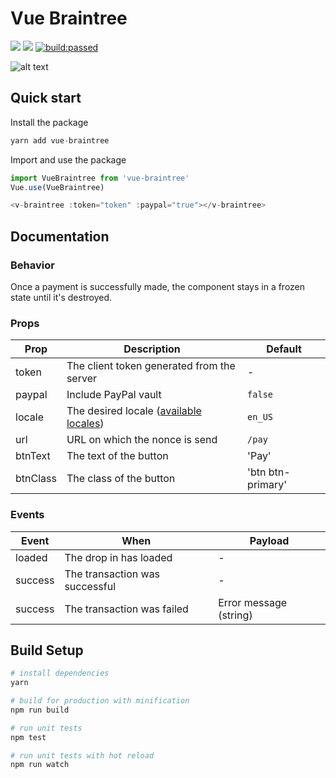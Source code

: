 # Vue Braintree

<p>
    <a href="https://codeclimate.com/github/francoislevesque/vue-braintree/maintainability"><img src="https://api.codeclimate.com/v1/badges/fa6a2944147990456773/maintainability"/></a>
    <a href="https://codeclimate.com/github/francoislevesque/vue-braintree/test_coverage"><img src="https://api.codeclimate.com/v1/badges/fa6a2944147990456773/test_coverage"/></a>
    <a href="https://travis-ci.org/francoislevesque/vue-braintree"><img src="https://travis-ci.org/francoislevesque/vue-braintree.svg?branch=master" alt="build:passed"></a>
</p>

![alt text](https://raw.githubusercontent.com/francoislevesque/vue-braintree/master/static/example.jpg)

## Quick start
Install the package
``` js
yarn add vue-braintree
```
Import and use the package
``` js
import VueBraintree from 'vue-braintree'
Vue.use(VueBraintree)

<v-braintree :token="token" :paypal="true"></v-braintree>
```

## Documentation

### Behavior

Once a payment is successfully made, the component stays in a frozen state until it's destroyed.

### Props

Prop | Description | Default |
--- | --- | --- |
token | The client token generated from the server | - |
paypal | Include PayPal vault | `false` |
locale | The desired locale (<a href="https://github.com/braintree/braintree-web-drop-in/tree/master/src/translations">available locales</a>) | `en_US` |
url | URL on which the nonce is send | `/pay` |
btnText | The text of the button | 'Pay' |
btnClass | The class of the button | 'btn btn-primary' |

### Events

Event | When | Payload
--- | --- | ---
loaded | The drop in has loaded | -
success | The transaction was successful | -
success | The transaction was failed | Error message (string)

## Build Setup

``` bash
# install dependencies
yarn

# build for production with minification
npm run build

# run unit tests
npm test

# run unit tests with hot reload
npm run watch
```
